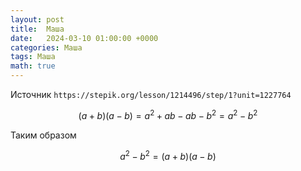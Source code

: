 ```yaml
---
layout: post
title:  Маша
date:   2024-03-10 01:00:00 +0000
categories: Маша
tags: Маша
math: true
---
```


Источник `https://stepik.org/lesson/1214496/step/1?unit=1227764`

$$( a + b )( a - b ) = a^2 + ab - ab - b^2 = a^2 - b^2$$

Таким образом

$$a^2 - b^2 = ( a + b )( a - b )$$
